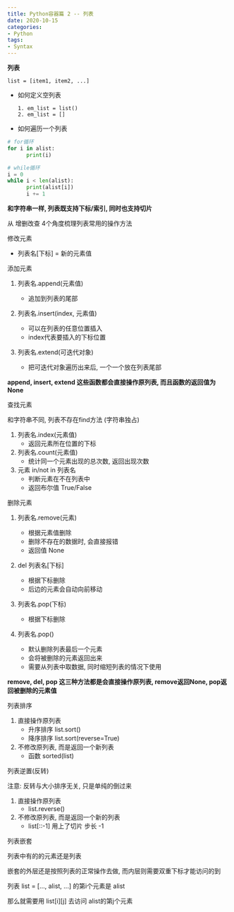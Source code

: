 ```yaml
---
title: Python容器篇 2 -- 列表
date: 2020-10-15
categories:
- Python
tags:
- Syntax
---
```


**列表**

`list = [item1, item2, ...]`
* 如何定义空列表

      1. em_list = list()
      2. em_list = []

* 如何遍历一个列表
```python
# for循环
for i in alist:
      print(i)

# while循环
i = 0
while i < len(alist):
      print(alist[i])
      i += 1
```

**和字符串一样, 列表既支持下标/索引, 同时也支持切片**

从 增删改查 4个角度梳理列表常用的操作方法<br>

修改元素<br>

* 列表名[下标] = 新的元素值

添加元素<br>

1. 列表名.append(元素值)
      * 追加到列表的尾部


2. 列表名.insert(index, 元素值)
      * 可以在列表的任意位置插入
      * index代表要插入的下标位置

3. 列表名.extend(可迭代对象)
      * 把可迭代对象遍历出来后, 一个一个放在列表尾部

**append, insert, extend 这些函数都会直接操作原列表, 而且函数的返回值为 None**

查找元素<br>

和字符串不同, 列表不存在find方法 (字符串独占)<br>

1. 列表名.index(元素值)
      * 返回元素所在位置的下标
2. 列表名.count(元素值)
      * 统计同一个元素出现的总次数, 返回出现次数
3. 元素 in/not in 列表名
      * 判断元素在不在列表中
      * 返回布尔值 True/False

删除元素<br>

1. 列表名.remove(元素)
      * 根据元素值删除
      * 删除不存在的数据时, 会直接报错
      * 返回值 None

2. del 列表名[下标]
      * 根据下标删除
      * 后边的元素会自动向前移动

3. 列表名.pop(下标)
      * 根据下标删除

4. 列表名.pop()
      * 默认删除列表最后一个元素
      * 会将被删除的元素返回出来
      * 需要从列表中取数据, 同时缩短列表的情况下使用

**remove, del, pop 这三种方法都是会直接操作原列表, remove返回None, pop返回被删除的元素值**

列表排序<br>

1. 直接操作原列表
      * 升序排序 list.sort()
      * 降序排序 list.sort(reverse=True)
2. 不修改原列表, 而是返回一个新列表
      * 函数 sorted(list)  

列表逆置(反转)<br>

注意: 反转与大小排序无关, 只是单纯的倒过来<br>

1. 直接操作原列表
      * list.reverse()
2. 不修改原列表, 而是返回一个新的列表
      * list[::-1] 用上了切片 步长 -1

列表嵌套<br>

列表中有的的元素还是列表<br>

嵌套的外层还是按照列表的正常操作去做, 而内层则需要双重下标才能访问的到<br>

列表 list = [..., alist, ...] 的第i个元素是 alist<br>

那么就需要用 list[i][j] 去访问 alist的第j个元素
